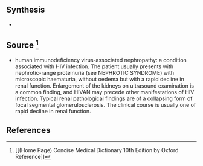 ## Synthesis
- 
## Source [^1]
- human immunodeficiency virus-associated nephropathy: a condition associated with HIV infection. The patient usually presents with nephrotic-range proteinuria (see NEPHROTIC SYNDROME) with microscopic haematuria, without oedema but with a rapid decline in renal function. Enlargement of the kidneys on ultrasound examination is a common finding, and HIVAN may precede other manifestations of HIV infection. Typical renal pathological findings are of a collapsing form of focal segmental glomerulosclerosis. The clinical course is usually one of rapid decline in renal function.
## References

[^1]: [[(Home Page) Concise Medical Dictionary 10th Edition by Oxford Reference]]